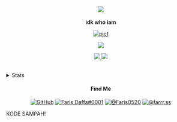 <h2 align="center"><img src="https://readme-typing-svg.herokuapp.com?font=segoe+UI&color=FFFFFF&size=30&center=true&width=800&height=80&lines=Hello+there!+%F0%9F%91%8B;Welcome+to+my+GitHub;I'm+Faris0520%F0%9F%95%B5%EF%B8%8F%E2%80%8D%E2%99%80%EF%B8%8F" /></h2>
<p align="center"><b>idk who iam</b></p>
<p align="center"><a href="#" target="#"><img alt="pict" src="https://cdn.discordapp.com/attachments/817641073874305044/836104912051241020/tenor_9.gif" /></a></p>
<!--
<p align="center"><img alt="SWAG" src="http://ForTheBadge.com/images/badges/built-with-swag.svg" />
<p align="center"> <img alt="Nodejs" src="https://img.shields.io/badge/Node.js-43853D?style=for-the-badge&logo=node.js&logoColor=white" /> <img alt="Javascript" src="https://img.shields.io/badge/JavaScript-F7DF1E?style=for-the-badge&logo=javascript&logoColor=black" />
<img alt="CPP" src="https://img.shields.io/badge/C%2B%2B-00599C?style=for-the-badge&logo=c%2B%2B&logoColor=white" />
<img alt="Py" src="https://img.shields.io/badge/Python-3776AB?style=for-the-badge&logo=python&logoColor=white" /></p>
-->
<p align="center"><img src="https://komarev.com/ghpvc/?username=Faris0520&label=Pengunjung" /> </p></p>

<p align="center"><a href="https://discord.com/users/695817459206324265" target="_blank"/><img src="https://discord.c99.nl/widget/theme-4/695817459206324265.png"/>
<img src="https://spotify-github-profile.vercel.app/api/view?uid=7hkshek1gjho1dqys0x17jti7&cover_image=true&theme=natemoo-re"><a href="https://spotify-github-profile.vercel.app/api/view?uid=7hkshek1gjho1dqys0x17jti7&redirect=true"></a></p></p>
<br />

<details>
<summary>Stats</summary>
<p align="center"><img src="https://github-readme-stats.vercel.app/api?username=faris0520&show_icons=true&theme=radical" /> </p>
<!--
<p align="center"><img src="https://github-readme-stats.vercel.app/api/wakatime?username=Faris0520&theme=radical" /> </p>
<p align="center"><a href="https://myanimelist.net/profile/Faris0520">
<img src="https://malsignature.com/?/view?username=Faris0520&style=normal"></a></p>
-->
</details>
<!--
<h5 align="center">Google LightHouse Score</h5>
<p align="center"><a href="https://faris0520.is-a.dev">Faris0520.is-a.dev</a></p>
<p align="center">   </p>
<p align="center"><a href="https://faris0520.is-a.dev" target="_blank"><img alt="Website" src="/PUNYAKU_blyat.svg" /> </a></p>
-->
<h4 align="center">Find Me <cari gw></h4>
<p align="center"><a href="https://github.com/Faris0520" target="_blank"><img alt="GitHub" src="https://img.shields.io/badge/GitHub-100000?style=for-the-badge&logo=github&logoColor=white" /></a>
<a href="https://discord.com/users/695817459206324265" target="_blank"><img alt="Faris Daffa#0001" src="https://img.shields.io/badge/Discord-7289DA?style=for-the-badge&logo=discord&logoColor=white" /></a>
<a href="https://twitter.com/Faris0520" target="_blank"><img alt="@Faris0520" src="https://img.shields.io/badge/Twitter-1DA1F2?style=for-the-badge&logo=twitter&logoColor=white" /></a>
<a href="https://instagram.com/farrr.ss" target="_blank"><img alt="@farrr.ss" src="https://img.shields.io/badge/Instagram-E4405F?style=for-the-badge&logo=instagram&logoColor=white" /></a></p>
<!--
## Discord
[![FarisDaffa Discord](https://cdn.discordapp.com/attachments/817641073874305044/833639453725032488/1618825477362.jpg)](https://discord.com/users/695817459206324265)
-->
KODE SAMPAH!

